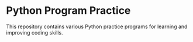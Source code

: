 # Python Program Practice  

This repository contains various Python practice programs for learning and improving coding skills.

